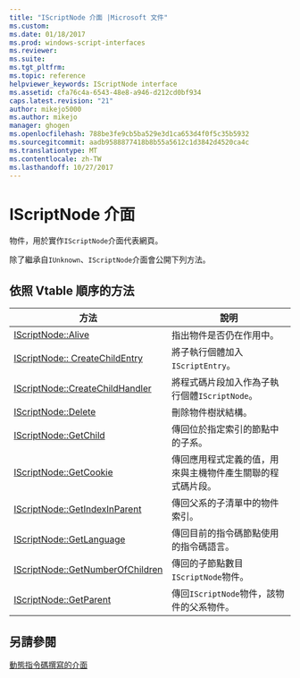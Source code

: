 ```yaml
---
title: "IScriptNode 介面 |Microsoft 文件"
ms.custom: 
ms.date: 01/18/2017
ms.prod: windows-script-interfaces
ms.reviewer: 
ms.suite: 
ms.tgt_pltfrm: 
ms.topic: reference
helpviewer_keywords: IScriptNode interface
ms.assetid: cfa76c4a-6543-48e8-a946-d212cd0bf934
caps.latest.revision: "21"
author: mikejo5000
ms.author: mikejo
manager: ghogen
ms.openlocfilehash: 788be3fe9cb5ba529e3d1ca653d4f0f5c35b5932
ms.sourcegitcommit: aadb9588877418b8b55a5612c1d3842d4520ca4c
ms.translationtype: MT
ms.contentlocale: zh-TW
ms.lasthandoff: 10/27/2017
---
```

# <a name="iscriptnode-interface"></a>IScriptNode 介面
物件，用於實作`IScriptNode`介面代表網頁。  
  
 除了繼承自`IUnknown`、`IScriptNode`介面會公開下列方法。  
  
## <a name="methods-in-vtable-order"></a>依照 Vtable 順序的方法  
  
|方法|說明|  
|------------|-----------------|  
|[IScriptNode::Alive](../../winscript/reference/iscriptnode-alive.md)|指出物件是否仍在作用中。|  
|[IScriptNode:: CreateChildEntry](../../winscript/reference/iscriptnode-createchildentry.md)|將子執行個體加入`IScriptEntry`。|  
|[IScriptNode::CreateChildHandler](../../winscript/reference/iscriptnode-createchildhandler.md)|將程式碼片段加入作為子執行個體`IScriptNode`。|  
|[IScriptNode::Delete](../../winscript/reference/iscriptnode-delete.md)|刪除物件樹狀結構。|  
|[IScriptNode::GetChild](../../winscript/reference/iscriptnode-getchild.md)|傳回位於指定索引的節點中的子系。|  
|[IScriptNode::GetCookie](../../winscript/reference/iscriptnode-getcookie.md)|傳回應用程式定義的值，用來與主機物件產生關聯的程式碼片段。|  
|[IScriptNode::GetIndexInParent](../../winscript/reference/iscriptnode-getindexinparent.md)|傳回父系的子清單中的物件索引。|  
|[IScriptNode::GetLanguage](../../winscript/reference/iscriptnode-getlanguage.md)|傳回目前的指令碼節點使用的指令碼語言。|  
|[IScriptNode::GetNumberOfChildren](../../winscript/reference/iscriptnode-getnumberofchildren.md)|傳回的子節點數目`IScriptNode`物件。|  
|[IScriptNode::GetParent](../../winscript/reference/iscriptnode-getparent.md)|傳回`IScriptNode`物件，該物件的父系物件。|  
  
## <a name="see-also"></a>另請參閱  
 [動態指令碼撰寫的介面](../../winscript/reference/active-script-authoring-interfaces.md)